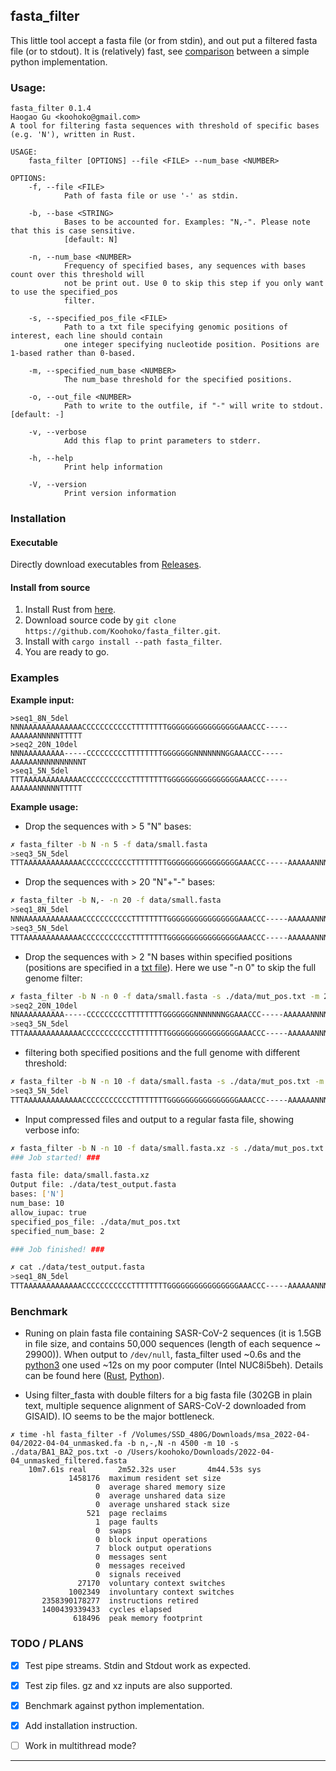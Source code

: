 ## fasta_filter

This little tool accept a fasta file (or from stdin), and out put a filtered fasta file (or to stdout). It is (relatively) fast, see [comparison](#benchmark) between a simple python implementation.

### Usage:
```
fasta_filter 0.1.4
Haogao Gu <koohoko@gmail.com>
A tool for filtering fasta sequences with threshold of specific bases (e.g. 'N'), written in Rust.

USAGE:
    fasta_filter [OPTIONS] --file <FILE> --num_base <NUMBER>

OPTIONS:
    -f, --file <FILE>
            Path of fasta file or use '-' as stdin.

    -b, --base <STRING>
            Bases to be accounted for. Examples: "N,-". Please note that this is case sensitive.
            [default: N]

    -n, --num_base <NUMBER>
            Frequency of specified bases, any sequences with bases count over this threshold will
            not be print out. Use 0 to skip this step if you only want to use the specified_pos
            filter.

    -s, --specified_pos_file <FILE>
            Path to a txt file specifying genomic positions of interest, each line should contain
            one integer specifying nucleotide position. Positions are 1-based rather than 0-based.

    -m, --specified_num_base <NUMBER>
            The num_base threshold for the specified positions.

    -o, --out_file <NUMBER>
            Path to write to the outfile, if "-" will write to stdout. [default: -]

    -v, --verbose
            Add this flap to print parameters to stderr.

    -h, --help
            Print help information

    -V, --version
            Print version information
```

### Installation
#### Executable
Directly download executables from [Releases](https://github.com/Koohoko/fasta_filter/releases).
#### Install from source
1. Install Rust from [here](https://www.rust-lang.org/tools/install).
2. Download source code by `git clone https://github.com/Koohoko/fasta_filter.git`.
3. Install with `cargo install --path fasta_filter`.
4. You are ready to go.

### Examples
**Example input:**
```
>seq1_8N_5del
NNNAAAAAAAAAAAAACCCCCCCCCCCTTTTTTTTGGGGGGGGGGGGGGGGAAACCC-----AAAAAANNNNNTTTTT
>seq2_20N_10del
NNNAAAAAAAAA-----CCCCCCCCCTTTTTTTTGGGGGGGNNNNNNNGGAAACCC-----AAAAAANNNNNNNNNNT
>seq1_5N_5del
TTTAAAAAAAAAAAAACCCCCCCCCCCTTTTTTTTGGGGGGGGGGGGGGGGAAACCC-----AAAAAANNNNNTTTTT
```
**Example usage:**
- Drop the sequences with > 5 "N" bases:
```sh
✗ fasta_filter -b N -n 5 -f data/small.fasta
>seq3_5N_5del
TTTAAAAAAAAAAAAACCCCCCCCCCCTTTTTTTTGGGGGGGGGGGGGGGGAAACCC-----AAAAAANNNNNTTTTT
```
- Drop the sequences with > 20 "N"+"-" bases:
```sh
✗ fasta_filter -b N,- -n 20 -f data/small.fasta 
>seq1_8N_5del
NNNAAAAAAAAAAAAACCCCCCCCCCCTTTTTTTTGGGGGGGGGGGGGGGGAAACCC-----AAAAAANNNNNTTTTT
>seq3_5N_5del
TTTAAAAAAAAAAAAACCCCCCCCCCCTTTTTTTTGGGGGGGGGGGGGGGGAAACCC-----AAAAAANNNNNTTTTT
```
- Drop the sequences with > 2 "N bases within specified positions (positions are specified in a [txt file](data/mut_pos.txt)). Here we use "-n 0" to skip the full genome filter:
```sh
✗ fasta_filter -b N -n 0 -f data/small.fasta -s ./data/mut_pos.txt -m 2
>seq2_20N_10del
NNAAAAAAAAAA-----CCCCCCCCCTTTTTTTTGGGGGGGNNNNNNNGGAAACCC-----AAAAAANNNNNNNNNNT
>seq3_5N_5del
TTTAAAAAAAAAAAAACCCCCCCCCCCTTTTTTTTGGGGGGGGGGGGGGGGAAACCC-----AAAAAANNNNNTTTTT
```
- filtering both specified positions and the full genome with different threshold:
```sh
✗ fasta_filter -b N -n 10 -f data/small.fasta -s ./data/mut_pos.txt -m 2
>seq3_5N_5del
TTTAAAAAAAAAAAAACCCCCCCCCCCTTTTTTTTGGGGGGGGGGGGGGGGAAACCC-----AAAAAANNNNNTTTTT
```
- Input compressed files and output to a regular fasta file, showing verbose info:
```sh
✗ fasta_filter -b N -n 10 -f data/small.fasta.xz -s ./data/mut_pos.txt -m 2 -v -o ./data/test_output.fasta
### Job started! ###

fasta file: data/small.fasta.xz
Output file: ./data/test_output.fasta
bases: ['N']
num_base: 10
allow_iupac: true
specified_pos_file: ./data/mut_pos.txt
specified_num_base: 2

### Job finished! ###

✗ cat ./data/test_output.fasta 
>seq1_8N_5del
TTTAAAAAAAAAAAAACCCCCCCCCCCTTTTTTTTGGGGGGGGGGGGGGGGAAACCC-----AAAAAANNNNNTTTTT
```

### Benchmark
- Runing on plain fasta file containing SASR-CoV-2 sequences (it is 1.5GB in file size, and contains 50,000 sequences (length of each sequence ~ 29900)). When output to `/dev/null`, fasta_filter used ~0.6s and the [python3](./python/sequence_cleaner.py) one used ~12s on my poor computer (Intel NUC8i5beh). Details can be found here ([Rust](./data/benchmark_rust.log), [Python]("./data/benchmark_python.log")).

- Using filter_fasta with double filters for a big fasta file (302GB in plain text, multiple sequence alignment of SARS-CoV-2 downloaded from GISAID). IO seems to be the major bottleneck.
```
✗ time -hl fasta_filter -f /Volumes/SSD_480G/Downloads/msa_2022-04-04/2022-04-04_unmasked.fa -b n,-,N -n 4500 -m 10 -s ./data/BA1_BA2_pos.txt -o /Users/koohoko/Downloads/2022-04-04_unmasked_filtered.fasta 
	10m7.61s real		2m52.32s user		4m44.53s sys
             1458176  maximum resident set size
                   0  average shared memory size
                   0  average unshared data size
                   0  average unshared stack size
                 521  page reclaims
                   1  page faults
                   0  swaps
                   0  block input operations
                   7  block output operations
                   0  messages sent
                   0  messages received
                   0  signals received
               27170  voluntary context switches
             1002349  involuntary context switches
       2358390178277  instructions retired
       1400439339433  cycles elapsed
              618496  peak memory footprint
```

### TODO / PLANS
* [x] Test pipe streams. Stdin and Stdout work as expected.
* [x] Test zip files. gz and xz inputs are also supported.
* [x] Benchmark against python implementation.
* [x] Add installation instruction.
* [ ] Work in multithread mode?


---

